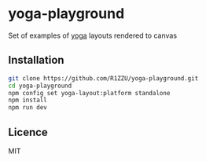 # yoga-playground

Set of examples of [yoga](https://facebook.github.io/yoga/) layouts rendered to canvas

## Installation

```sh
git clone https://github.com/R1ZZU/yoga-playground.git
cd yoga-playground
npm config set yoga-layout:platform standalone
npm install
npm run dev
```

## Licence

MIT
